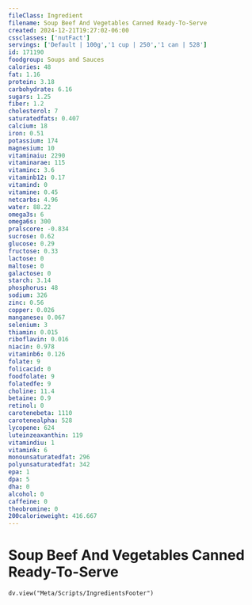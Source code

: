```yaml
---
fileClass: Ingredient
filename: Soup Beef And Vegetables Canned Ready-To-Serve
created: 2024-12-21T19:27:02-06:00
cssclasses: ['nutFact']
servings: ['Default | 100g','1 cup | 250','1 can | 528']
id: 171190
foodgroup: Soups and Sauces
calories: 48
fat: 1.16
protein: 3.18
carbohydrate: 6.16
sugars: 1.25
fiber: 1.2
cholesterol: 7
saturatedfats: 0.407
calcium: 18
iron: 0.51
potassium: 174
magnesium: 10
vitaminaiu: 2290
vitaminarae: 115
vitaminc: 3.6
vitaminb12: 0.17
vitamind: 0
vitamine: 0.45
netcarbs: 4.96
water: 88.22
omega3s: 6
omega6s: 300
pralscore: -0.834
sucrose: 0.62
glucose: 0.29
fructose: 0.33
lactose: 0
maltose: 0
galactose: 0
starch: 3.14
phosphorus: 48
sodium: 326
zinc: 0.56
copper: 0.026
manganese: 0.067
selenium: 3
thiamin: 0.015
riboflavin: 0.016
niacin: 0.978
vitaminb6: 0.126
folate: 9
folicacid: 0
foodfolate: 9
folatedfe: 9
choline: 11.4
betaine: 0.9
retinol: 0
carotenebeta: 1110
carotenealpha: 528
lycopene: 624
luteinzeaxanthin: 119
vitamindiu: 1
vitamink: 6
monounsaturatedfat: 296
polyunsaturatedfat: 342
epa: 1
dpa: 5
dha: 0
alcohol: 0
caffeine: 0
theobromine: 0
200calorieweight: 416.667
---
```


# Soup Beef And Vegetables Canned Ready-To-Serve

```dataviewjs
dv.view("Meta/Scripts/IngredientsFooter")
```